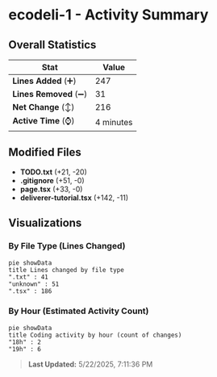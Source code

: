 # ecodeli-1 - Activity Summary 

## Overall Statistics

| Stat                   | Value                                                             |
| ---------------------- | ----------------------------------------------------------------- |
| **Lines Added** (➕)   | 247                                          |
| **Lines Removed** (➖) | 31                                        |
| **Net Change** (↕)    | 216                |
| **Active Time** (⌚)   | 4 minutes |


## Modified Files
- **TODO.txt** (+21, -20)
- **.gitignore** (+51, -0)
- **page.tsx** (+33, -0)
- **deliverer-tutorial.tsx** (+142, -11)

## Visualizations

### By File Type (Lines Changed)

```mermaid
pie showData
title Lines changed by file type
".txt" : 41
"unknown" : 51
".tsx" : 186
```

### By Hour (Estimated Activity Count)

```mermaid
pie showData
title Coding activity by hour (count of changes)
"18h" : 2
"19h" : 6
```


> **Last Updated:** 5/22/2025, 7:11:36 PM